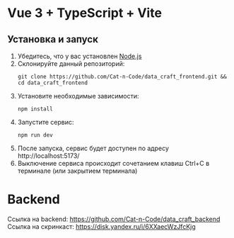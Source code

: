 # Vue 3 + TypeScript + Vite

## Установка и запуск
1. Убедитесь, что у вас установлен [Node.js](https://nodejs.org/en/download/package-manager)
2. Склонируйте данный репозиторий:
    ```shell
    git clone https://github.com/Cat-n-Code/data_craft_frontend.git && cd data_craft_frontend
    ```
3. Установите необходимые зависимости:
    ```shell
    npm install
    ```
4. Запустите сервис:
    ```shell
    npm run dev
    ```
5. После запуска, сервис будет доступен по адресу http://localhost:5173/
6. Выключение сервиса происходит сочетанием клавиш Ctrl+C в терминале (или закрытием терминала)


# Backend

Ссылка на backend: https://github.com/Cat-n-Code/data_craft_backend
Ссылка на скринкаст: https://disk.yandex.ru/i/6XXaecWzJfcKjg
